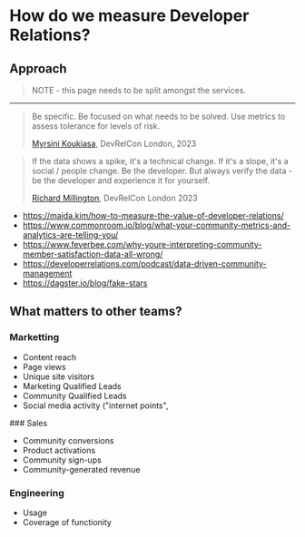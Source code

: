 # How do we measure Developer Relations?

## Approach

> NOTE - this page needs to be split amongst the services.
 
---

> Be specific. Be focused on what needs to be solved. Use metrics to assess tolerance for levels of risk.
>
> [Myrsini Koukiasa](https://www.linkedin.com/in/myrsinikoukiasa/), DevRelCon London, 2023

> If the data shows a spike, it's a technical change. If it's a slope, it's a social / people change. Be the developer. But always verify the data - be the developer and experience it for yourself.
> 
> [Richard Millington](https://www.linkedin.com/in/richard-millington-5a32782/), DevRelCon London 2023

* https://maida.kim/how-to-measure-the-value-of-developer-relations/
* https://www.commonroom.io/blog/what-your-community-metrics-and-analytics-are-telling-you/
* https://www.feverbee.com/why-youre-interpreting-community-member-satisfaction-data-all-wrong/
* https://developerrelations.com/podcast/data-driven-community-management
* https://dagster.io/blog/fake-stars

## What matters to other teams?

### Marketting

* Content reach
* Page views
* Unique site visitors
* Marketing Qualified Leads
* Community Qualified Leads
* Social media activity ("internet points", 

### Sales

* Community conversions
* Product activations
* Community sign-ups
* Community-generated revenue

### Engineering

* Usage
* Coverage of functionity